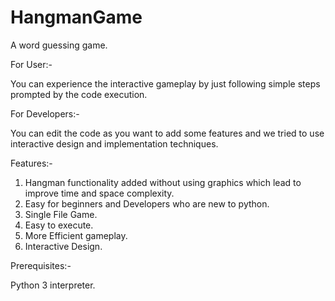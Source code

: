 # HangmanGame
A word guessing game.

For User:-

You can experience the interactive gameplay by just following simple steps prompted by the code execution.

For Developers:-

You can edit the code as you want to add some features and we tried to use interactive design and implementation techniques.

Features:-
1. Hangman functionality added without using graphics which lead to improve time and space complexity. 
2. Easy for beginners and Developers who are new to python. 
3. Single File Game.
4. Easy to execute.
5. More Efficient gameplay.
6. Interactive Design. 

Prerequisites:-

Python 3 interpreter.
